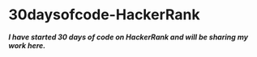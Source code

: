 # 30daysofcode-HackerRank

***I have started 30 days of code on HackerRank and will be sharing my work here.***
